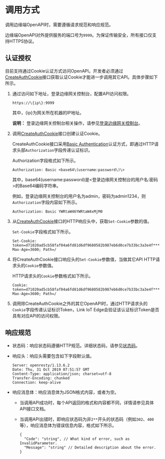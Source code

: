 # 调用方式

调用边缘端OpenAPI时，需要遵循请求规范和响应规范。

边缘端OpenAPI对外提供服务的端口号为`9999`。为保证传输安全，所有接口仅支持HTTPS协议。

## 认证授权

目前支持通过Cookie认证方式访问OpenAPI。开发者必须通过[CreateAuthCookie](/cn.zh-CN/边缘端开发指南/边缘端OpenAPI/身份认证/CreateAuthCookie.md)接口获取认证Cookie才能进一步调用其它API。具体步骤如下所示。

1.  通过访问如下地址，登录边缘网关控制台，配置API访问权限。

    ```
    https://\{ip\}:9999
    ```

    其中，\{ip\}为网关所在机器的IP地址。

    **说明：** 登录边缘网关控制台相关操作，请参见[登录边缘网关控制台](/cn.zh-CN/用户指南/边缘网关控制台/登录边缘网关控制台.md)。

2.  调用[CreateAuthCookie](/cn.zh-CN/边缘端开发指南/边缘端OpenAPI/身份认证/CreateAuthCookie.md)接口创建认证Cookie。

    CreateAuthCookie接口采用[Basic Authentication](https://developer.mozilla.org/en-US/docs/Web/HTTP/Authentication#Basic_authentication_scheme)认证方式，即通过HTTP请求头部`Authorization`字段传递认证标识。

    Authorization字段格式如下所示。

    ```
    Authorization: Basic <base64\(username:password\)\>
    ```

    其中，base64\(username:password\)是<登录边缘网关控制台的用户名:密码\>的Base64编码字符串。

    例如，登录边缘网关控制台的用户名为admin，密码为admin1234，则`Authorization`字段内容如下所示。

    ```
    Authorization: Basic YWRtaW46YWRtaW4xMjM0
    ```

3.  从[CreateAuthCookie](/cn.zh-CN/边缘端开发指南/边缘端OpenAPI/身份认证/CreateAuthCookie.md)接口的HTTP响应头中，获取`Set-Cookie`参数的值。

    `Set-Cookie`字段格式如下所示。

    ```
    Set-Cookie: token=d71020ad5cb58faf04a6fd81d6df9680582b987eb6d0ce7b33bc3a3e4f******; Max-Age=3600; Path=/
    ```

4.  将CreateAuthCookie接口响应头的`Set-Cookie`参数值，当做其它API HTTP请求头的`Cookie`参数值。

    HTTP请求头的`Cookie`参数格式如下所示。

    ```
    Cookie: token=d71020ad5cb58faf04a6fd81d6df9680582b987eb6d0ce7b33bc3a3e4f******; Max-Age=3600; Path=/
    ```

5.  调用除CreateAuthCookie之外的其它OpenAPI时，通过HTTP请求头的`Cookie`字段传递认证标识Token，Link IoT Edge会验证该认证标识Token是否具有对应API的访问权限。


## 响应规范

-   状态码：响应状态码遵循HTTP规范。详细状态码，请参见[状态码](/cn.zh-CN/边缘端开发指南/边缘端OpenAPI/状态码.md)。
-   响应头：响应头需要包含如下字段默认值。

    ```
    Server: openresty/1.13.6.2
    Date: Thu, 31 Oct 2019 07:51:57 GMT
    Content-Type: application/json; charset=utf-8
    Transfer-Encoding: chunked
    Connection: keep-alive
    ```

-   响应消息体：响应消息体为JSON格式内容，或者为空。
    -   当调用API成功时，每个API返回的格式和内容都不同，详情请参见具体API接口文档。
    -   当调用API出错时，即响应状态码为非`2**`开头的状态码（例如`302`、`400`等），响应消息体为错误信息内容，格式如下所示。

        ```
        {
          "Code": "string", // What kind of error, such as InvalidParameter.
          "Message": "string" // Detailed description about the error.
        }
        ```


